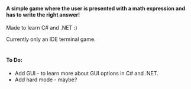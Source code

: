 #### A simple game where the user is presented with a math expression and has to write the right answer!
Made to learn C# and .NET :)

Currently only an IDE terminal game. 

#
#### To Do:
- Add GUI - to learn more about GUI options in C# and .NET.
- Add hard mode - maybe? 
